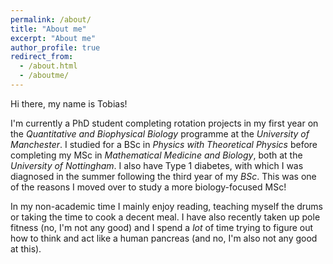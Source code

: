 ```yaml
---
permalink: /about/
title: "About me"
excerpt: "About me"
author_profile: true
redirect_from: 
  - /about.html
  - /aboutme/
---
```


Hi there, my name is Tobias!

I'm currently a PhD student completing rotation projects in my first year on the *Quantitative and Biophysical Biology* programme at  the *University of Manchester*. I studied for a BSc in *Physics with Theoretical Physics* before completing my MSc in *Mathematical Medicine and Biology*, both at the *University of Nottingham*. I also have Type 1 diabetes, with which I was diagnosed in the summer following the third year of my *BSc*. This was one of the reasons I moved over to study a more biology-focused MSc!

In my non-academic time I mainly enjoy reading, teaching myself the drums or taking the time to cook a decent meal. I have also recently taken up pole fitness (no, I'm not any good) and I spend a *lot* of time trying to figure out how to think and act like a human pancreas (and no, I'm also not any good at this).
